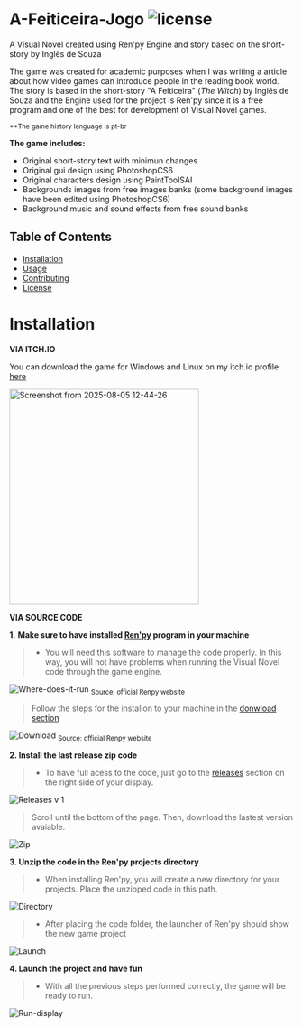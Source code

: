 # A-Feiticeira-Jogo   ![license](https://badgen.net/static/license/MIT/blue) 
A Visual Novel created using Ren'py Engine and story based on the short-story by Inglês de Souza

The game was created for academic purposes when I was writing a article about how video games can introduce people in the reading book world. The story is based in the short-story "A Feiticeira" (_The Witch_) by Inglês de Souza and the Engine used for the project is Ren'py since it is a free program and one of the best for development of Visual Novel games.

<sub> **The game history language is pt-br</sub>

**The game includes:**

- Original short-story text with minimun changes
- Original gui design using PhotoshopCS6
- Original characters design using PaintToolSAI
- Backgrounds images from free images banks (some background images have been edited using PhotoshopCS6)
- Background music and sound effects from free sound banks

## Table of Contents
- [Installation](#installation)
- [Usage](#usage)
- [Contributing](#contributing)
- [License](#license)

# Installation

**VIA ITCH.IO**
  
You can download the game for Windows and Linux on my itch.io profile [here](https://seitadracula.itch.io/a-feiticeira)
  
<img width="336" height="382" alt="Screenshot from 2025-08-05 12-44-26" src="https://github.com/user-attachments/assets/4e6434e0-705b-45a7-994d-78ee59c86fce" />





**VIA SOURCE CODE**
  
  **1.** **Make sure to have installed [Ren'py](https://www.renpy.org/) program in your machine**
  
  > - You will need this software to manage the code properly. In this way, you will not have problems when running the Visual Novel code through the 
  game engine.
  

  ![Where-does-it-run](https://github.com/user-attachments/assets/f8a1c3da-f75a-4440-a35b-7070954b8017)
  <sub>Source: official Renpy website</sub>

  > Follow the steps for the instalion to your machine in the [donwload section](https://www.renpy.org/latest.html)

  ![Download](https://github.com/user-attachments/assets/7465b4df-5fb8-4bc2-8c8e-37aa893dc016)
  <sub>Source: official Renpy website</sub>




  **2. Install the last release zip code**
  

  > - To have full acess to the code, just go to the [releases](https://github.com/barbarangelin/A-Feiticeira-Jogo/releases) section on the  right side of your display.


  ![Releases v 1](https://github.com/user-attachments/assets/7ae36c7f-9be8-4703-867a-f657afe6490d)
  
  > Scroll until the bottom of the page. Then, download the lastest version avaiable.
  
  
   ![Zip](https://github.com/user-attachments/assets/550af000-89d7-4873-b6b6-bc7a02af5e06)


  **3. Unzip the code in the Ren'py projects directory**

  > - When installing Ren'py, you will create a new directory for your projects. Place the unzipped code in this path.

  ![Directory](https://github.com/user-attachments/assets/db3da5d7-8a51-49e2-905c-1a6676ed5073)

  > - After placing the code folder, the launcher of Ren'py should show the new game project

  ![Launch](https://github.com/user-attachments/assets/9c668b6a-1393-4c46-8620-0e134bd7fb6b)

  **4. Launch the project and have fun**
  > - With all the previous steps performed correctly, the game will be ready to run.
  
  ![Run-display](https://github.com/user-attachments/assets/53929c6c-92a5-4db4-9512-6c578d6e663b)









